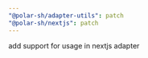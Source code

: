 ```yaml
---
"@polar-sh/adapter-utils": patch
"@polar-sh/nextjs": patch
---
```


add support for usage in nextjs adapter
